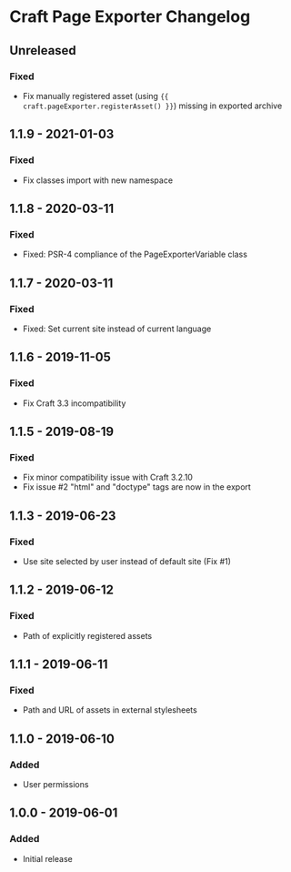 # Craft Page Exporter Changelog

## Unreleased
### Fixed
- Fix manually registered asset (using `{{ craft.pageExporter.registerAsset() }}`) missing in exported archive

## 1.1.9 - 2021-01-03
### Fixed
- Fix classes import with new namespace

## 1.1.8 - 2020-03-11
### Fixed
- Fixed: PSR-4 compliance of the PageExporterVariable class

## 1.1.7 - 2020-03-11
### Fixed
- Fixed: Set current site instead of current language

## 1.1.6 - 2019-11-05
### Fixed
- Fix Craft 3.3 incompatibility

## 1.1.5 - 2019-08-19
### Fixed
- Fix minor compatibility issue with Craft 3.2.10
- Fix issue #2 "html" and "doctype" tags are now in the export

## 1.1.3 - 2019-06-23
### Fixed
- Use site selected by user instead of default site (Fix #1)

## 1.1.2 - 2019-06-12
### Fixed
- Path of explicitly registered assets

## 1.1.1 - 2019-06-11
### Fixed
- Path and URL of assets in external stylesheets

## 1.1.0 - 2019-06-10
### Added
- User permissions

## 1.0.0 - 2019-06-01
### Added
- Initial release
